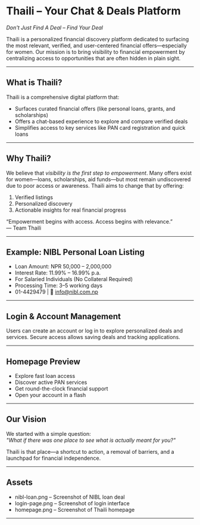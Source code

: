 # Thaili – Your Chat & Deals Platform

*Don't Just Find A Deal – Find _Your_ Deal*

Thaili is a personalized financial discovery platform dedicated to surfacing the most relevant, verified, and user-centered financial offers—especially for women. Our mission is to bring visibility to financial empowerment by centralizing access to opportunities that are often hidden in plain sight.

---

##  What is Thaili?

Thaili is a comprehensive digital platform that:

- Surfaces curated financial offers (like personal loans, grants, and scholarships)
- Offers a chat-based experience to explore and compare verified deals
- Simplifies access to key services like PAN card registration and quick loans

---

##  Why Thaili?

We believe that *visibility is the first step to empowerment*. Many offers exist for women—loans, scholarships, aid funds—but most remain undiscovered due to poor access or awareness. Thaili aims to change that by offering:

1. Verified listings  
2. Personalized discovery  
3. Actionable insights for real financial progress  

“Empowerment begins with access. Access begins with relevance.”  
— Team Thaili


---

##  Example: NIBL Personal Loan Listing


- Loan Amount: NPR 50,000 – 2,000,000  
- Interest Rate: 11.99% – 16.99% p.a.  
- For Salaried Individuals (No Collateral Required)  
- Processing Time: 3–5 working days  
-  01-4429479 | 📧 info@nibl.com.np

---

##  Login & Account Management


Users can create an account or log in to explore personalized deals and services. Secure access allows saving deals and tracking applications.

---

##  Homepage Preview

- Explore fast loan access  
- Discover active PAN services  
- Get round-the-clock financial support  
- Open your account in a flash  

---

##  Our Vision

We started with a simple question:  
*"What if there was one place to see what is actually meant for you?"*

Thaili is that place—a shortcut to action, a removal of barriers, and a launchpad for financial independence.

---

##  Assets


- nibl-loan.png – Screenshot of NIBL loan deal  
- login-page.png – Screenshot of login interface  
- homepage.png – Screenshot of Thaili homepage  

---


